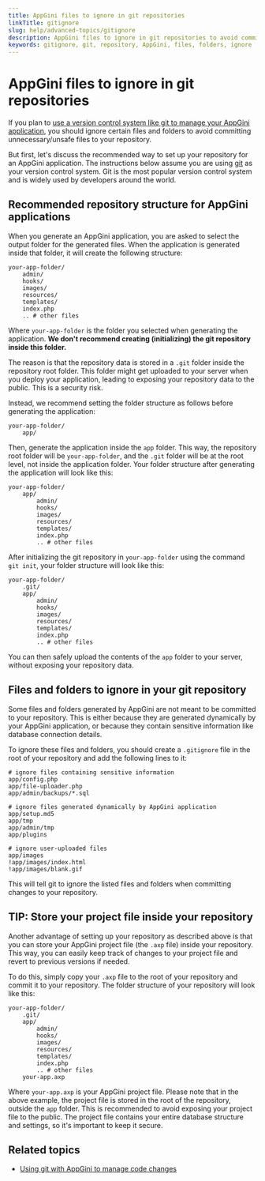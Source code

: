 ```yaml
---
title: AppGini files to ignore in git repositories
linkTitle: gitignore
slug: help/advanced-topics/gitignore
description: AppGini files to ignore in git repositories to avoid committing unnecessary/unsafe files to your repository.
keywords: gitignore, git, repository, AppGini, files, folders, ignore
---
```


# AppGini files to ignore in git repositories

If you plan to [use a version control system like git to manage your AppGini application](/appgini/screencasts/how-to-use-git-with-appgini-to-manage-code-changes),
you should ignore certain files and folders to avoid committing unnecessary/unsafe files
to your repository.

But first, let's discuss the recommended way to set up your repository for an AppGini application.
The instructions below assume you are using [git](https://git-scm.com/) as your version control system.
Git is the most popular version control system and is widely used by developers around the world.

## Recommended repository structure for AppGini applications

When you generate an AppGini application, you are asked to select the output folder for the generated files.
When the application is generated inside that folder, it will create the following structure:

```
your-app-folder/
	admin/
	hooks/
	images/
	resources/
	templates/
	index.php
	.. # other files
```

Where `your-app-folder` is the folder you selected when generating the application.
**We don't recommend creating (initializing) the git repository inside this folder.**

The reason is that the repository data is stored in a `.git` folder inside the repository root folder.
This folder might get uploaded to your server when you deploy your application, leading to exposing
your repository data to the public. This is a security risk.

Instead, we recommend setting the folder structure as follows before generating the application:

```
your-app-folder/
	app/
```

Then, generate the application inside the `app` folder. This way, the repository root folder will be
`your-app-folder`, and the `.git` folder will be at the root level, not inside the application folder.
Your folder structure after generating the application will look like this:

```
your-app-folder/
	app/
		admin/
		hooks/
		images/
		resources/
		templates/
		index.php
		.. # other files
```

After initializing the git repository in `your-app-folder` using the command `git init`, your
folder structure will look like this:

```
your-app-folder/
	.git/
	app/
		admin/
		hooks/
		images/
		resources/
		templates/
		index.php
		.. # other files
```

You can then safely upload the contents of the `app` folder to your server, without exposing your
repository data.

## Files and folders to ignore in your git repository

Some files and folders generated by AppGini are not meant to be committed to your repository.
This is either because they are generated dynamically by your AppGini application, or because they contain sensitive
information like database connection details.

To ignore these files and folders, you should create a `.gitignore` file in the root of your repository
and add the following lines to it:

```
# ignore files containing sensitive information
app/config.php
app/file-uploader.php
app/admin/backups/*.sql

# ignore files generated dynamically by AppGini application
app/setup.md5
app/tmp
app/admin/tmp
app/plugins

# ignore user-uploaded files
app/images
!app/images/index.html
!app/images/blank.gif
```

This will tell git to ignore the listed files and folders when committing changes to your repository.

## TIP: Store your project file inside your repository

Another advantage of setting up your repository as described above is that you can store your AppGini
project file (the `.axp` file) inside your repository. This way, you can easily keep track of changes
to your project file and revert to previous versions if needed.

To do this, simply copy your `.axp` file to the root of your repository and commit it to your repository.
The folder structure of your repository will look like this:

```
your-app-folder/
	.git/
	app/
		admin/
		hooks/
		images/
		resources/
		templates/
		index.php
		.. # other files
	your-app.axp
```

Where `your-app.axp` is your AppGini project file. Please note that in the above example, the project file
is stored in the root of the repository, outside the `app` folder. This is recommended to avoid exposing
your project file to the public. The project file contains your entire database structure and settings,
so it's important to keep it secure.

## Related topics

* [Using git with AppGini to manage code changes](/appgini/screencasts/how-to-use-git-with-appgini-to-manage-code-changes)


